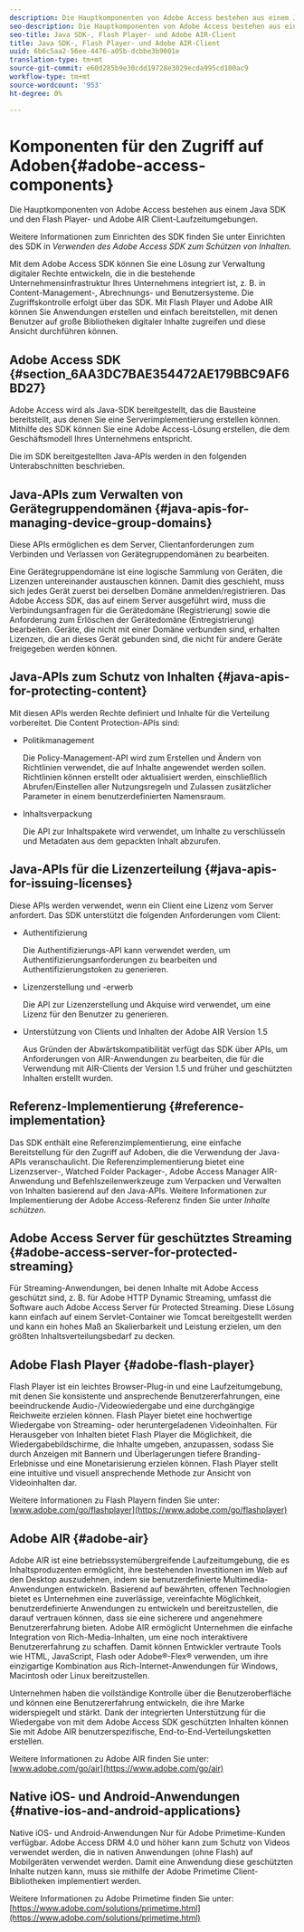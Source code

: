 ```yaml
---
description: Die Hauptkomponenten von Adobe Access bestehen aus einem Java SDK und den Flash Player- und Adobe AIR Client-Laufzeitumgebungen.
seo-description: Die Hauptkomponenten von Adobe Access bestehen aus einem Java SDK und den Flash Player- und Adobe AIR Client-Laufzeitumgebungen.
seo-title: Java SDK-, Flash Player- und Adobe AIR-Client
title: Java SDK-, Flash Player- und Adobe AIR-Client
uuid: 6b6c5aa2-56ee-4476-a05b-dcbbe3b9001e
translation-type: tm+mt
source-git-commit: e60d285b9e30cdd19728e3029ecda995cd100ac9
workflow-type: tm+mt
source-wordcount: '953'
ht-degree: 0%

---
```



# Komponenten für den Zugriff auf Adoben{#adobe-access-components}

Die Hauptkomponenten von Adobe Access bestehen aus einem Java SDK und den Flash Player- und Adobe AIR Client-Laufzeitumgebungen.

Weitere Informationen zum Einrichten des SDK finden Sie unter Einrichten des SDK in *Verwenden des Adobe Access SDK zum Schützen von Inhalten.*

Mit dem Adobe Access SDK können Sie eine Lösung zur Verwaltung digitaler Rechte entwickeln, die in die bestehende Unternehmensinfrastruktur Ihres Unternehmens integriert ist, z. B. in Content-Management-, Abrechnungs- und Benutzersysteme. Die Zugriffskontrolle erfolgt über das SDK. Mit Flash Player und Adobe AIR können Sie Anwendungen erstellen und einfach bereitstellen, mit denen Benutzer auf große Bibliotheken digitaler Inhalte zugreifen und diese Ansicht durchführen können.

## Adobe Access SDK {#section_6AA3DC7BAE354472AE179BBC9AF6BD27}

Adobe Access wird als Java-SDK bereitgestellt, das die Bausteine bereitstellt, aus denen Sie eine Serverimplementierung erstellen können. Mithilfe des SDK können Sie eine Adobe Access-Lösung erstellen, die dem Geschäftsmodell Ihres Unternehmens entspricht.

Die im SDK bereitgestellten Java-APIs werden in den folgenden Unterabschnitten beschrieben.

## Java-APIs zum Verwalten von Gerätegruppendomänen {#java-apis-for-managing-device-group-domains}

Diese APIs ermöglichen es dem Server, Clientanforderungen zum Verbinden und Verlassen von Gerätegruppendomänen zu bearbeiten.

Eine Gerätegruppendomäne ist eine logische Sammlung von Geräten, die Lizenzen untereinander austauschen können. Damit dies geschieht, muss sich jedes Gerät zuerst bei derselben Domäne anmelden/registrieren. Das Adobe Access SDK, das auf einem Server ausgeführt wird, muss die Verbindungsanfragen für die Gerätedomäne (Registrierung) sowie die Anforderung zum Erlöschen der Gerätedomäne (Entregistrierung) bearbeiten. Geräte, die nicht mit einer Domäne verbunden sind, erhalten Lizenzen, die an dieses Gerät gebunden sind, die nicht für andere Geräte freigegeben werden können.

## Java-APIs zum Schutz von Inhalten {#java-apis-for-protecting-content}

Mit diesen APIs werden Rechte definiert und Inhalte für die Verteilung vorbereitet. Die Content Protection-APIs sind:

* Politikmanagement

   Die Policy-Management-API wird zum Erstellen und Ändern von Richtlinien verwendet, die auf Inhalte angewendet werden sollen. Richtlinien können erstellt oder aktualisiert werden, einschließlich Abrufen/Einstellen aller Nutzungsregeln und Zulassen zusätzlicher Parameter in einem benutzerdefinierten Namensraum.

* Inhaltsverpackung

   Die API zur Inhaltspakete wird verwendet, um Inhalte zu verschlüsseln und Metadaten aus dem gepackten Inhalt abzurufen.

## Java-APIs für die Lizenzerteilung {#java-apis-for-issuing-licenses}

Diese APIs werden verwendet, wenn ein Client eine Lizenz vom Server anfordert. Das SDK unterstützt die folgenden Anforderungen vom Client:

* Authentifizierung

   Die Authentifizierungs-API kann verwendet werden, um Authentifizierungsanforderungen zu bearbeiten und Authentifizierungstoken zu generieren.

* Lizenzerstellung und -erwerb

   Die API zur Lizenzerstellung und Akquise wird verwendet, um eine Lizenz für den Benutzer zu generieren.

* Unterstützung von Clients und Inhalten der Adobe AIR Version 1.5

   Aus Gründen der Abwärtskompatibilität verfügt das SDK über APIs, um Anforderungen von AIR-Anwendungen zu bearbeiten, die für die Verwendung mit AIR-Clients der Version 1.5 und früher und geschützten Inhalten erstellt wurden.

## Referenz-Implementierung {#reference-implementation}

Das SDK enthält eine Referenzimplementierung, eine einfache Bereitstellung für den Zugriff auf Adoben, die die Verwendung der Java-APIs veranschaulicht. Die Referenzimplementierung bietet eine Lizenzserver-, Watched Folder Packager-, Adobe Access Manager AIR-Anwendung und Befehlszeilenwerkzeuge zum Verpacken und Verwalten von Inhalten basierend auf den Java-APIs. Weitere Informationen zur Implementierung der Adobe Access-Referenz finden Sie unter *Inhalte schützen*.

## Adobe Access Server für geschütztes Streaming {#adobe-access-server-for-protected-streaming}

Für Streaming-Anwendungen, bei denen Inhalte mit Adobe Access geschützt sind, z. B. für Adobe HTTP Dynamic Streaming, umfasst die Software auch Adobe Access Server für Protected Streaming. Diese Lösung kann einfach auf einem Servlet-Container wie Tomcat bereitgestellt werden und kann ein hohes Maß an Skalierbarkeit und Leistung erzielen, um den größten Inhaltsverteilungsbedarf zu decken.

## Adobe Flash Player {#adobe-flash-player}

Flash Player ist ein leichtes Browser-Plug-in und eine Laufzeitumgebung, mit denen Sie konsistente und ansprechende Benutzererfahrungen, eine beeindruckende Audio-/Videowiedergabe und eine durchgängige Reichweite erzielen können. Flash Player bietet eine hochwertige Wiedergabe von Streaming- oder heruntergeladenen Videoinhalten. Für Herausgeber von Inhalten bietet Flash Player die Möglichkeit, die Wiedergabebildschirme, die Inhalte umgeben, anzupassen, sodass Sie durch Anzeigen mit Bannern und Überlagerungen tiefere Branding-Erlebnisse und eine Monetarisierung erzielen können. Flash Player stellt eine intuitive und visuell ansprechende Methode zur Ansicht von Videoinhalten dar.

Weitere Informationen zu Flash Playern finden Sie unter: [www.adobe.com/go/flashplayer](https://www.adobe.com/go/flashplayer)

## Adobe AIR {#adobe-air}

Adobe AIR ist eine betriebssystemübergreifende Laufzeitumgebung, die es Inhaltsproduzenten ermöglicht, ihre bestehenden Investitionen im Web auf den Desktop auszudehnen, indem sie benutzerdefinierte Multimedia-Anwendungen entwickeln. Basierend auf bewährten, offenen Technologien bietet es Unternehmen eine zuverlässige, vereinfachte Möglichkeit, benutzerdefinierte Anwendungen zu entwickeln und bereitzustellen, die darauf vertrauen können, dass sie eine sicherere und angenehmere Benutzererfahrung bieten. Adobe AIR ermöglicht Unternehmen die einfache Integration von Rich-Media-Inhalten, um eine noch interaktivere Benutzererfahrung zu schaffen. Damit können Entwickler vertraute Tools wie HTML, JavaScript, Flash oder Adobe®-Flex® verwenden, um ihre einzigartige Kombination aus Rich-Internet-Anwendungen für Windows, Macintosh oder Linux bereitzustellen.

Unternehmen haben die vollständige Kontrolle über die Benutzeroberfläche und können eine Benutzererfahrung entwickeln, die ihre Marke widerspiegelt und stärkt. Dank der integrierten Unterstützung für die Wiedergabe von mit dem Adobe Access SDK geschützten Inhalten können Sie mit Adobe AIR benutzerspezifische, End-to-End-Verteilungsketten erstellen.

Weitere Informationen zu Adobe AIR finden Sie unter: [www.adobe.com/go/air](https://www.adobe.com/go/air)

## Native iOS- und Android-Anwendungen {#native-ios-and-android-applications}

Native iOS- und Android-Anwendungen Nur für Adobe Primetime-Kunden verfügbar. Adobe Access DRM 4.0 und höher kann zum Schutz von Videos verwendet werden, die in nativen Anwendungen (ohne Flash) auf Mobilgeräten verwendet werden. Damit eine Anwendung diese geschützten Inhalte nutzen kann, muss sie mithilfe der Adobe Primetime Client-Bibliotheken implementiert werden.

Weitere Informationen zu Adobe Primetime finden Sie unter: [https://www.adobe.com/solutions/primetime.html](https://www.adobe.com/solutions/primetime.html)